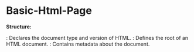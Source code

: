 # Basic-Html-Page
**Structure:**
<!DOCTYPE HTML>: Declares the document type and version of HTML.
<html>: Defines the root of an HTML document.
<head>: Contains metadata about the document.
<title>: Sets the title of the document displayed in the browser tab.
<body>: Contains the content of the document.
<div>: Defines a division or section in the document.
style: Specifies the CSS styles for the element.
<h1>: Defines a heading level 1.
<p>: Defines a paragraph.
        - The content within each `<div>` and `<p>` element is aligned using inline CSS (`text-align`) to center or right-align the text.
        - The last `<div>` is positioned at the bottom of the page using `bottom: 0`.

**Purpose:**
- **Header:** Displays a welcoming message to the visitors.
- **Paragraphs:** Provides introductory information about the page.
- **Right Side Part:** Demonstrates text alignment to the right.
- **Footer Content:** Represents a footer at the bottom of the page.

**Usage:**
1. Open the HTML file in a web browser to view the rendered page.
2. Modify the content within `<h1>` and `<p>` tags to customize the message.
3. Adjust the styles within the `<div>` elements to change text alignment or appearance.

**Note:** This HTML code can be used as a template for creating simple web pages or learning basic HTML structure and styling.
